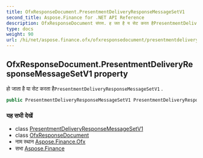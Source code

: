 ```yaml
---
title: OfxResponseDocument.PresentmentDeliveryResponseMessageSetV1
second_title: Aspose.Finance for .NET API Reference
description: OfxResponseDocument संपत्त. ह जत है य सेट करत हैPresentmentDeliveryResponseMessageSetV1 .
type: docs
weight: 90
url: /hi/net/aspose.finance.ofx/ofxresponsedocument/presentmentdeliveryresponsemessagesetv1/
---
```

## OfxResponseDocument.PresentmentDeliveryResponseMessageSetV1 property

हो जाता है या सेट करता है`PresentmentDeliveryResponseMessageSetV1` .

```csharp
public PresentmentDeliveryResponseMessageSetV1 PresentmentDeliveryResponseMessageSetV1 { get; set; }
```

### यह सभी देखें

* class [PresentmentDeliveryResponseMessageSetV1](../../presentmentdeliveryresponsemessagesetv1/)
* class [OfxResponseDocument](../)
* नाम स्थान [Aspose.Finance.Ofx](../../ofxresponsedocument/)
* सभा [Aspose.Finance](../../../)


